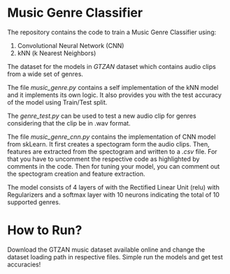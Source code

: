 # Music Genre Classifier

The repository contains the code to train a Music Genre Classifier using:
  1. Convolutional Neural Network (CNN)
  2. kNN (k Nearest Neighbors)

The dataset for the models in *GTZAN* dataset which contains audio clips from a wide set of genres.

The file *music_genre.py* contains a self implementation of the kNN model and it implements its own logic. It also provides you with the test accuracy of the model using Train/Test split.

The *genre_test.py* can be used to test a new audio clip for genres considering that the clip be in .wav format.

The file *music_genre_cnn.py* contains the implementation of CNN model from skLearn. It first creates a spectogram form the audio clips. Then, features are extracted from the spectogram and written to a *.csv* file. For that you have to uncomment the respective code as highlighted by comments in the code. Then for tuning your model, you can comment out the spectogram creation and feature extraction.

The model consists of 4 layers of with the Rectified Linear Unit (relu) with Regularizers and a softmax layer with 10 neurons indicating the total of 10 supported genres.

# How to Run?
Download the GTZAN music dataset available online and change the dataset loading path in respective files. Simple run the models and get test accuracies!
